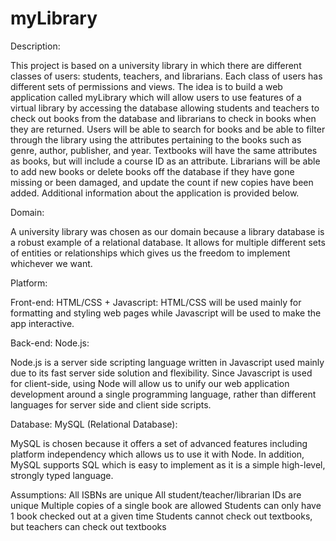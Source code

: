 # myLibrary
Description: 

This project is based on a university library in which there are different classes of users: students, teachers, and librarians. Each class of users has different sets of permissions and views. The idea is to build a web application called myLibrary which will allow users to use features of a virtual library by accessing the database allowing students and teachers to check out books from the database and librarians to check in books when they are returned. Users will be able to search for books and be able to filter through the library using the attributes pertaining to the books such as genre, author, publisher, and year. Textbooks will have the same attributes as books, but will include a course ID as an attribute. Librarians will be able to add new books or delete books off the database if they have gone missing or been damaged, and update the count if new copies have been added. Additional information about the application is provided below. 

Domain:

A university library was chosen as our domain because a library database is a robust example of a relational database. It allows for multiple different sets of entities or relationships   which gives us the freedom to implement whichever we want.

Platform:

Front-end: HTML/CSS + Javascript:
HTML/CSS will be used mainly for formatting and styling web pages while Javascript will be used to make the app interactive. 

Back-end: Node.js:

Node.js is a server side scripting language written in Javascript used mainly due to its fast server side solution and flexibility. Since Javascript is used for client-side, using Node will allow us to unify our web application development around a single programming language, rather than different languages for server side and client side scripts. 

Database: MySQL (Relational Database):

MySQL is chosen because it offers a set of advanced features including platform independency which allows us to use it with Node. In addition, MySQL supports SQL which is easy to implement as it is a simple high-level, strongly typed language.

Assumptions: 
All ISBNs are unique 
All student/teacher/librarian IDs are unique
Multiple copies of a single book are allowed 
Students can only have 1 book checked out at a given time
Students cannot check out textbooks, but teachers can check out textbooks

